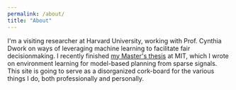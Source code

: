 ```yaml
---
permalink: /about/
title: "About"
---
```


I'm a visiting researcher at Harvard University, working with Prof. Cynthia Dwork on ways of leveraging machine learning to facilitate fair decisionmaking. 
I recently finished [my Master's thesis](/assets/files/masters-thesis-final.pdf) at MIT, which I wrote on environment learning for model-based planning from sparse signals.
This site is going to serve as a disorganized cork-board for the various things I do, both professionally and personally.
